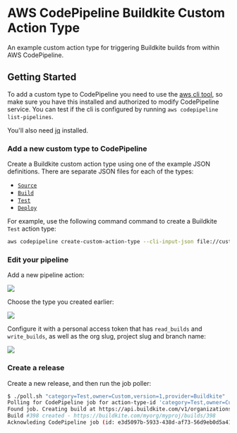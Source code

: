 # AWS CodePipeline Buildkite Custom Action Type

An example custom action type for triggering Buildkite builds from within AWS CodePipeline.

## Getting Started

To add a custom type to CodePipeline you need to use the [aws cli tool](https://aws.amazon.com/cli/), so make sure you have this installed and authorized to modify CodePipeline service. You can test if the cli is configured by running `aws codepipeline list-pipelines`.

You'll also need [jq](https://stedolan.github.io/jq/) installed.

### Add a new custom type to CodePipeline

Create a Buildkite custom action type using one of the example JSON definitions. There are separate JSON files for each of the types:

* [`Source`](custom-action-types/source.json)
* [`Build`](custom-action-types/build.json)
* [`Test`](custom-action-types/test.json)
* [`Deploy`](custom-action-types/deploy.json)

For example, use the following command command to create a Buildkite `Test` action type:

```bash
aws codepipeline create-custom-action-type --cli-input-json file://custom-action-types/test.json
```

### Edit your pipeline

Add a new pipeline action:

![](http://i.imgur.com/2ItTqhq.png)

Choose the type you created earlier:

![](http://i.imgur.com/EJoLV8R.png)

Configure it with a personal access token that has `read_builds` and `write_builds`, as well as the org slug, project slug and branch name:

![](http://i.imgur.com/EJoLV8R.png)

### Create a release

Create a new release, and then run the job poller:

```bash
$ ./poll.sh "category=Test,owner=Custom,version=1,provider=Buildkite"
Polling for CodePipeline job for action-type-id 'category=Test,owner=Custom,version=1,provider=Buildkite'
Found job. Creating build at https://api.buildkite.com/v1/organizations/myorg/projects/myproj/builds
Build #398 created - https://buildkite.com/myorg/myproj/builds/398
Acknowleding CodePipeline job (id: e3d5097b-5933-438d-af73-56d9eb0d5a41 nonce: 3)
```
